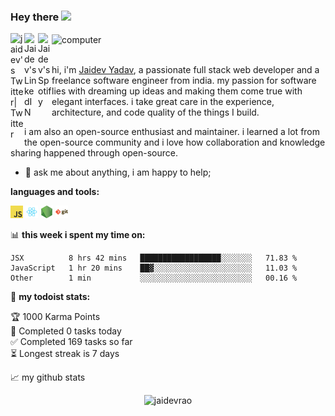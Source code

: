 
### Hey there <img src="https://media.giphy.com/media/hvRJCLFzcasrR4ia7z/giphy.gif" width="25px">
<img align="center" alt="computer" src="https://cdn-images.zety.com/pages/how_to_write_web_developer_resume.jpg?raw=true" width="1200" height="220" />
<a href="https://twitter.com/#">
  <img align="left" alt="jaidev's Twitter| Twitter" width="22px" src="https://raw.githubusercontent.com/peterthehan/peterthehan/master/assets/twitter.svg" />
</a>
<a href="https://www.linkedin.com/in/#">
  <img align="left" alt="Jaidev's LinkedIN" width="22px" src="https://raw.githubusercontent.com/peterthehan/peterthehan/master/assets/linkedin.svg" />
</a>
<a href="https://open.spotify.com/user/e90fe4zsndbm6xoe2t7t8kogf?si=WaLKpwvWTle0btle2qPb6g">
  <img align="left" alt="Jaidev's Spotify" width="22px" src="https://raw.githubusercontent.com/peterthehan/peterthehan/master/assets/spotify.svg" />
</a>
<br>
<!-- https://visitor-badge.glitch.me/badge?page_id=jaidev3/jaidev3
![](https://visitor-badge.glitch.me/badge?page_id=jaidev3/jaidev3)
 <img alt="computer" src="https://visitor-badge.glitch.me/badge?page_id=jaidev3/jaidev3" /> -->
  
<br />

hi, i'm [Jaidev Yadav](#), a passionate full stack web developer and a freelance software engineer from india. my passion for software lies with dreaming up ideas and making them come true with elegant interfaces. i take great care in the experience, architecture, and code quality of the things I build.

i am also an open-source enthusiast and maintainer. i learned a lot from the open-source community and i love how collaboration and knowledge sharing happened through open-source.



- 💬 ask me about anything, i am happy to help;

**languages and tools:**  

<code><img height="20" src="https://raw.githubusercontent.com/github/explore/80688e429a7d4ef2fca1e82350fe8e3517d3494d/topics/javascript/javascript.png"></code>
<code><img height="20" src="https://raw.githubusercontent.com/github/explore/80688e429a7d4ef2fca1e82350fe8e3517d3494d/topics/react/react.png"></code>
<code><img height="20" src="https://raw.githubusercontent.com/github/explore/80688e429a7d4ef2fca1e82350fe8e3517d3494d/topics/nodejs/nodejs.png"></code>
<code><img height="20" src="https://raw.githubusercontent.com/github/explore/80688e429a7d4ef2fca1e82350fe8e3517d3494d/topics/git/git.png"></code>

📊 **this week i spent my time on:**
<!--START_SECTION:waka-->
```text
JSX          8 hrs 42 mins   ██████████████████░░░░░░░   71.83 % 
JavaScript   1 hr 20 mins    ██▓░░░░░░░░░░░░░░░░░░░░░░   11.03 % 
Other        1 min           ░░░░░░░░░░░░░░░░░░░░░░░░░   00.16 % 
```
<!--END_SECTION:waka-->

🚧 **my todoist stats:**
<!-- TODO-IST:START -->
🏆  1000 Karma Points           
🌸  Completed 0 tasks today           
✅  Completed 169 tasks so far           
⏳  Longest streak is 7 days
<!-- TODO-IST:END -->


📈 my github stats

<p align="center"> <img src="https://github-readme-stats.vercel.app/api?username=jaidev3&show_icons=true&theme=gotham" alt="jaidevrao" />

